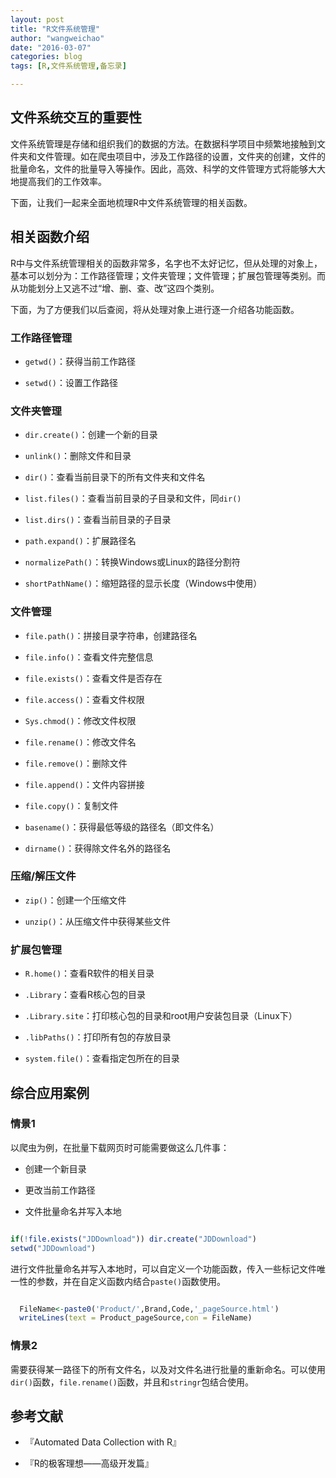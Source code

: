```yaml
---
layout: post
title: "R文件系统管理"
author: "wangweichao"
date: "2016-03-07"
categories: blog
tags: [R,文件系统管理,备忘录]

---
```



## 文件系统交互的重要性

文件系统管理是存储和组织我们的数据的方法。在数据科学项目中频繁地接触到文件夹和文件管理。如在爬虫项目中，涉及工作路径的设置，文件夹的创建，文件的批量命名，文件的批量导入等操作。因此，高效、科学的文件管理方式将能够大大地提高我们的工作效率。

下面，让我们一起来全面地梳理R中文件系统管理的相关函数。


## 相关函数介绍

R中与文件系统管理相关的函数非常多，名字也不太好记忆，但从处理的对象上，基本可以划分为：工作路径管理；文件夹管理；文件管理；扩展包管理等类别。而从功能划分上又逃不过“增、删、查、改”这四个类别。

下面，为了方便我们以后查阅，将从处理对象上进行逐一介绍各功能函数。

### 工作路径管理

- `getwd()`：获得当前工作路径

- `setwd()`：设置工作路径

### 文件夹管理

- `dir.create()`：创建一个新的目录


- `unlink()`：删除文件和目录

- `dir()`：查看当前目录下的所有文件夹和文件名

- `list.files()`：查看当前目录的子目录和文件，同`dir()`

- `list.dirs()`：查看当前目录的子目录

- `path.expand()`：扩展路径名

- `normalizePath()`：转换Windows或Linux的路径分割符

- `shortPathName()`：缩短路径的显示长度（Windows中使用）

### 文件管理

- `file.path()`：拼接目录字符串，创建路径名

- `file.info()`：查看文件完整信息

- `file.exists()`：查看文件是否存在

- `file.access()`：查看文件权限

- `Sys.chmod()`：修改文件权限

- `file.rename()`：修改文件名

- `file.remove()`：删除文件

- `file.append()`：文件内容拼接

- `file.copy()`：复制文件

- `basename()`：获得最低等级的路径名（即文件名）

- `dirname()`：获得除文件名外的路径名


### 压缩/解压文件

- `zip()`：创建一个压缩文件

- `unzip()`：从压缩文件中获得某些文件


### 扩展包管理

- `R.home()`：查看R软件的相关目录

- `.Library`：查看R核心包的目录

- `.Library.site`：打印核心包的目录和root用户安装包目录（Linux下）

- `.libPaths()`：打印所有包的存放目录

- `system.file()`：查看指定包所在的目录



## 综合应用案例

### 情景1

以爬虫为例，在批量下载网页时可能需要做这么几件事：

- 创建一个新目录

- 更改当前工作路径

- 文件批量命名并写入本地


```r

if(!file.exists("JDDownload")) dir.create("JDDownload")
setwd("JDDownload")

```

进行文件批量命名并写入本地时，可以自定义一个功能函数，传入一些标记文件唯一性的参数，并在自定义函数内结合`paste()`函数使用。


```r

  FileName<-paste0('Product/',Brand,Code,'_pageSource.html')
  writeLines(text = Product_pageSource,con = FileName)

```

### 情景2

需要获得某一路径下的所有文件名，以及对文件名进行批量的重新命名。可以使用`dir()`函数，`file.rename()`函数，并且和`stringr`包结合使用。





## 参考文献

- 『Automated Data Collection with R』

- 『R的极客理想——高级开发篇』
